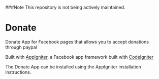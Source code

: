 ###Note
This repository is not being actively maintained.

Donate
======

Donate App for Facebook pages that allows you to accept donations through paypal

Built with [AppIgniter](http://ibrius.github.com/AppIgniter/), a Facebook app framework built with [CodeIgniter](http://codeigniter.com/)

The Donate App can be installed using the AppIgniter installation instructions.
